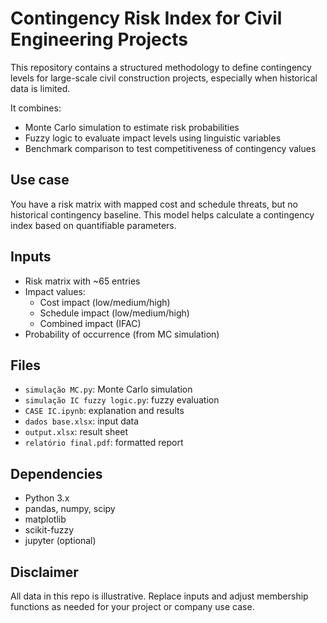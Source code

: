 # Contingency Risk Index for Civil Engineering Projects

This repository contains a structured methodology to define contingency levels for large-scale civil construction projects, especially when historical data is limited.

It combines:

- Monte Carlo simulation to estimate risk probabilities
- Fuzzy logic to evaluate impact levels using linguistic variables
- Benchmark comparison to test competitiveness of contingency values

## Use case

You have a risk matrix with mapped cost and schedule threats, but no historical contingency baseline. This model helps calculate a contingency index based on quantifiable parameters.

## Inputs

- Risk matrix with ~65 entries
- Impact values:
  - Cost impact (low/medium/high)
  - Schedule impact (low/medium/high)
  - Combined impact (IFAC)
- Probability of occurrence (from MC simulation)

## Files

- `simulação MC.py`: Monte Carlo simulation
- `simulação IC fuzzy logic.py`: fuzzy evaluation
- `CASE IC.ipynb`: explanation and results
- `dados base.xlsx`: input data
- `output.xlsx`: result sheet
- `relatório final.pdf`: formatted report

## Dependencies

- Python 3.x
- pandas, numpy, scipy
- matplotlib
- scikit-fuzzy
- jupyter (optional)

## Disclaimer

All data in this repo is illustrative. Replace inputs and adjust membership functions as needed for your project or company use case.
